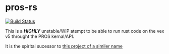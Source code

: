 # pros-rs

[![Build Status](https://travis-ci.com/aDotInTheVoid/pros-rs.svg?branch=master)](https://travis-ci.com/aDotInTheVoid/pros-rs)

This is a **_HIGHLY_** unstable/WIP atempt to be able to run rust code on the vex v5 throught the PROS kernal/API.

It is the spirital sucessor to [this project of a similer name](https://github.com/aDotInTheVoid/pros.rs/blob/link_archieve/README.md)

